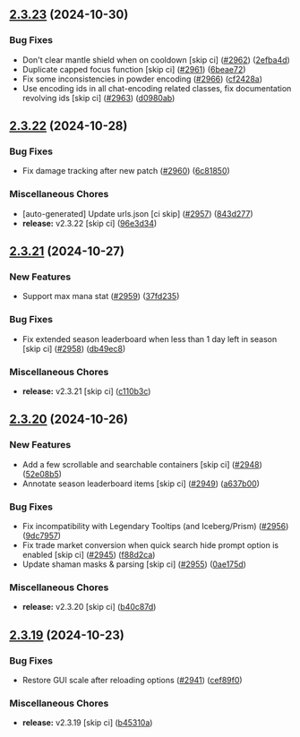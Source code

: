 ## [2.3.23](https://github.com/Wynntils/Wynntils/compare/v2.3.22...v2.3.23) (2024-10-30)


### Bug Fixes

* Don't clear mantle shield when on cooldown [skip ci] ([#2962](https://github.com/Wynntils/Wynntils/issues/2962)) ([2efba4d](https://github.com/Wynntils/Wynntils/commit/2efba4da747daea764bbc0be17d573ec06a9c171))
* Duplicate capped focus function [skip ci] ([#2961](https://github.com/Wynntils/Wynntils/issues/2961)) ([6beae72](https://github.com/Wynntils/Wynntils/commit/6beae72aaed0821cc6f7ce05e5432e1d23badb21))
* Fix some inconsistencies in powder encoding ([#2966](https://github.com/Wynntils/Wynntils/issues/2966)) ([cf2428a](https://github.com/Wynntils/Wynntils/commit/cf2428a52d10e1cef579114e3945492b440ddcd7))
* Use encoding ids in all chat-encoding related classes, fix documentation revolving ids [skip ci] ([#2963](https://github.com/Wynntils/Wynntils/issues/2963)) ([d0980ab](https://github.com/Wynntils/Wynntils/commit/d0980ab7608dcd41f82bb0fa339d6a54fe40ea93))

## [2.3.22](https://github.com/Wynntils/Wynntils/compare/v2.3.21...v2.3.22) (2024-10-28)


### Bug Fixes

* Fix damage tracking after new patch ([#2960](https://github.com/Wynntils/Wynntils/issues/2960)) ([6c81850](https://github.com/Wynntils/Wynntils/commit/6c818502fde4386ef1bda571d9fe640460aa3be9))


### Miscellaneous Chores

* [auto-generated] Update urls.json [ci skip] ([#2957](https://github.com/Wynntils/Wynntils/issues/2957)) ([843d277](https://github.com/Wynntils/Wynntils/commit/843d27774a3bc22846e2f201846917e5e936e48c))
* **release:** v2.3.22 [skip ci] ([96e3d34](https://github.com/Wynntils/Wynntils/commit/96e3d346ba508a392f969fa5573cf5c73ee11632))

## [2.3.21](https://github.com/Wynntils/Wynntils/compare/v2.3.20...v2.3.21) (2024-10-27)


### New Features

* Support max mana stat ([#2959](https://github.com/Wynntils/Wynntils/issues/2959)) ([37fd235](https://github.com/Wynntils/Wynntils/commit/37fd2352bc69fc6c47ba7f823869e891c5ac6356))


### Bug Fixes

* Fix extended season leaderboard when less than 1 day left in season [skip ci] ([#2958](https://github.com/Wynntils/Wynntils/issues/2958)) ([db49ec8](https://github.com/Wynntils/Wynntils/commit/db49ec88ea579ef709edf9b2da7669f7c1ef2fdc))


### Miscellaneous Chores

* **release:** v2.3.21 [skip ci] ([c110b3c](https://github.com/Wynntils/Wynntils/commit/c110b3c048091dc276e13814f3e9ff751be0ed8b))

## [2.3.20](https://github.com/Wynntils/Wynntils/compare/v2.3.19...v2.3.20) (2024-10-26)


### New Features

* Add a few scrollable and searchable containers [skip ci] ([#2948](https://github.com/Wynntils/Wynntils/issues/2948)) ([52e08b5](https://github.com/Wynntils/Wynntils/commit/52e08b51082165b9cd635eec6e469389e84bb1fd))
* Annotate season leaderboard items [skip ci] ([#2949](https://github.com/Wynntils/Wynntils/issues/2949)) ([a637b00](https://github.com/Wynntils/Wynntils/commit/a637b002131b074c6645e5bbac261a35da64472b))


### Bug Fixes

* Fix incompatibility with Legendary Tooltips (and Iceberg/Prism) ([#2956](https://github.com/Wynntils/Wynntils/issues/2956)) ([9dc7957](https://github.com/Wynntils/Wynntils/commit/9dc795735362d4cf67c34362062c70299145a273))
* Fix trade market conversion when quick search hide prompt option is enabled [skip ci] ([#2945](https://github.com/Wynntils/Wynntils/issues/2945)) ([f88d2ca](https://github.com/Wynntils/Wynntils/commit/f88d2cab0e87b778ffa868423360beb4229f4c4b))
* Update shaman masks & parsing [skip ci] ([#2955](https://github.com/Wynntils/Wynntils/issues/2955)) ([0ae175d](https://github.com/Wynntils/Wynntils/commit/0ae175d0329b67d823e34d2e4e846416ac712d72))


### Miscellaneous Chores

* **release:** v2.3.20 [skip ci] ([b40c87d](https://github.com/Wynntils/Wynntils/commit/b40c87dcb3051b1be77d266e780654c83956535c))

## [2.3.19](https://github.com/Wynntils/Wynntils/compare/v2.3.18...v2.3.19) (2024-10-23)


### Bug Fixes

* Restore GUI scale after reloading options ([#2941](https://github.com/Wynntils/Wynntils/issues/2941)) ([cef89f0](https://github.com/Wynntils/Wynntils/commit/cef89f02877451c992a579756ca0250283846b20))


### Miscellaneous Chores

* **release:** v2.3.19 [skip ci] ([b45310a](https://github.com/Wynntils/Wynntils/commit/b45310a4a4a0e1a6e801b3696e46740adb07a546))

